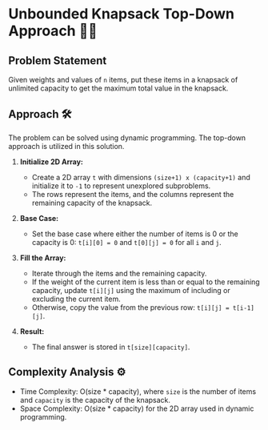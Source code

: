 # Unbounded Knapsack Top-Down Approach 🎒🔄

## Problem Statement

Given weights and values of `n` items, put these items in a knapsack of unlimited capacity to get the maximum total value in the knapsack.

## Approach 🛠️

The problem can be solved using dynamic programming. The top-down approach is utilized in this solution.

1. **Initialize 2D Array:**
   - Create a 2D array `t` with dimensions `(size+1) x (capacity+1)` and initialize it to `-1` to represent unexplored subproblems.
   - The rows represent the items, and the columns represent the remaining capacity of the knapsack.

2. **Base Case:**
   - Set the base case where either the number of items is 0 or the capacity is 0: `t[i][0] = 0` and `t[0][j] = 0` for all `i` and `j`.

3. **Fill the Array:**
   - Iterate through the items and the remaining capacity.
   - If the weight of the current item is less than or equal to the remaining capacity, update `t[i][j]` using the maximum of including or excluding the current item.
   - Otherwise, copy the value from the previous row: `t[i][j] = t[i-1][j]`.

4. **Result:**
   - The final answer is stored in `t[size][capacity]`.

## Complexity Analysis ⚙️

- Time Complexity: O(size * capacity), where `size` is the number of items and `capacity` is the capacity of the knapsack.
- Space Complexity: O(size * capacity) for the 2D array used in dynamic programming.
